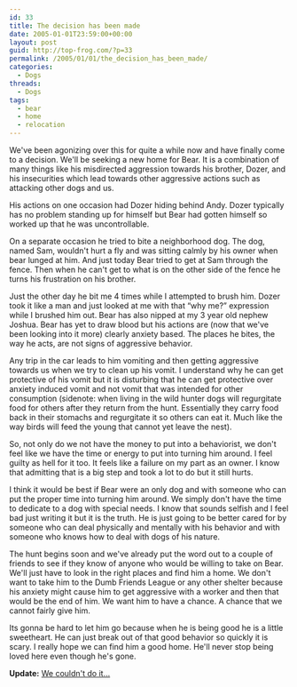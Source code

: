 ```yaml
---
id: 33
title: The decision has been made
date: 2005-01-01T23:59:00+00:00
layout: post
guid: http://top-frog.com/?p=33
permalink: /2005/01/01/the_decision_has_been_made/
categories:
  - Dogs
threads:
  - Dogs
tags:
  - bear
  - home
  - relocation
---
```

We've been agonizing over this for quite a while now and have finally come to a decision. We'll be seeking a new home for Bear. It is a combination of many things like his misdirected aggression towards his brother, Dozer, and his insecurities which lead towards other aggressive actions such as attacking other dogs and us.

His actions on one occasion had Dozer hiding behind Andy. Dozer typically has no problem standing up for himself but Bear had gotten himself so worked up that he was uncontrollable.

On a separate occasion he tried to bite a neighborhood dog. The dog, named Sam, wouldn't hurt a fly and was sitting calmly by his owner when bear lunged at him. And just today Bear tried to get at Sam through the fence. Then when he can't get to what is on the other side of the fence he turns his frustration on his brother.

Just the other day he bit me 4 times while I attempted to brush him. Dozer took it like a man and just looked at me with that &#8220;why me?&#8221; expression while I brushed him out. Bear has also nipped at my 3 year old nephew Joshua. Bear has yet to draw blood but his actions are (now that we've been looking into it more) clearly anxiety based. The places he bites, the way he acts, are not signs of aggressive behavior.

Any trip in the car leads to him vomiting and then getting aggressive towards us when we try to clean up his vomit. I understand why he can get protective of his vomit but it is disturbing that he can get protective over anxiety induced vomit and not vomit that was intended for other consumption (sidenote: when living in the wild hunter dogs will regurgitate food for others after they return from the hunt. Essentially they carry food back in their stomachs and regurgitate it so others can eat it. Much like the way birds will feed the young that cannot yet leave the nest).

So, not only do we not have the money to put into a behaviorist, we don't feel like we have the time or energy to put into turning him around. I feel guilty as hell for it too. It feels like a failure on my part as an owner. I know that admitting that is a big step and took a lot to do but it still hurts.

I think it would be best if Bear were an only dog and with someone who can put the proper time into turning him around. We simply don't have the time to dedicate to a dog with special needs. I know that sounds selfish and I feel bad just writing it but it is the truth. He is just going to be better cared for by someone who can deal physically and mentally with his behavior and with someone who knows how to deal with dogs of his nature.

The hunt begins soon and we've already put the word out to a couple of friends to see if they know of anyone who would be willing to take on Bear. We'll just have to look in the right places and find him a home. We don't want to take him to the Dumb Friends League or any other shelter because his anxiety might cause him to get aggressive with a worker and then that would be the end of him. We want him to have a chance. A chance that we cannot fairly give him.

Its gonna be hard to let him go because when he is being good he is a little sweetheart. He can just break out of that good behavior so quickly it is scary. I really hope we can find him a good home. He'll never stop being loved here even though he's gone.

**Update:** [We couldn't do it...](/2005/01/29/for_now_he_stays/)